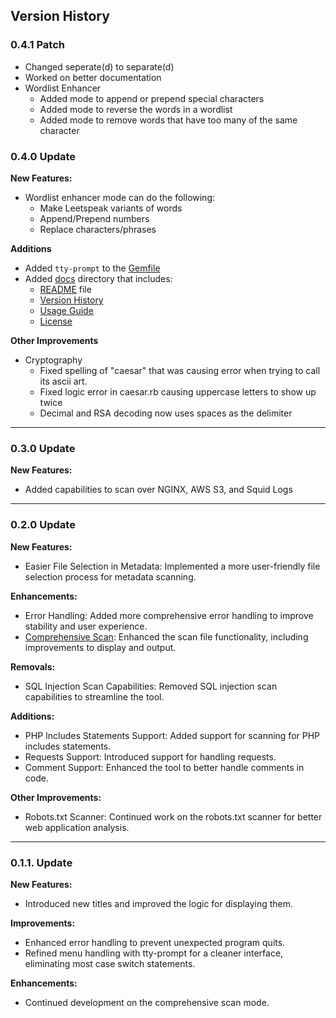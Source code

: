 ## Version History

### 0.4.1 Patch

- Changed seperate(d) to separate(d)
- Worked on better documentation
- Wordlist Enhancer
  - Added mode to append or prepend special characters
  - Added mode to reverse the words in a wordlist
  - Added mode to remove words that have too many of the same character

### 0.4.0 Update

**New Features:**
- Wordlist enhancer mode can do the following:
  - Make Leetspeak variants of words
  - Append/Prepend numbers
  - Replace characters/phrases

**Additions**
- Added ` tty-prompt ` to the [Gemfile](../Gemfile)
- Added [docs](../docs/) directory that includes:
  - [README](/docs/README.md) file
  - [Version History](/docs/CHANGELOG.md)
  - [Usage Guide](/docs/USAGE.md)
  - [License](/docs/LICENSE)

**Other Improvements**
- Cryptography
  - Fixed spelling of "caesar" that was causing error when trying to call its ascii art.
  - Fixed logic error in caesar.rb causing uppercase letters to show up twice
  - Decimal and RSA decoding now uses spaces as the delimiter

---
### 0.3.0 Update

**New Features:**
- Added capabilities to scan over NGINX, AWS S3, and Squid Logs

---
### 0.2.0 Update

**New Features:**
- Easier File Selection in Metadata: Implemented a more user-friendly file selection process for metadata scanning.

**Enhancements:**
- Error Handling: Added more comprehensive error handling to improve stability and user experience.
- [Comprehensive Scan](/lib/web_application_exploitation/comprehensive_scan/): Enhanced the scan file functionality, including improvements to display and output.

**Removals:**
- SQL Injection Scan Capabilities: Removed SQL injection scan capabilities to streamline the tool.

**Additions:**
- PHP Includes Statements Support: Added support for scanning for PHP includes statements.
- Requests Support: Introduced support for handling requests.
- Comment Support: Enhanced the tool to better handle comments in code.

**Other Improvements:**
- Robots.txt Scanner: Continued work on the robots.txt scanner for better web application analysis.

---
### 0.1.1. Update

**New Features:**
- Introduced new titles and improved the logic for displaying them.

**Improvements:**
- Enhanced error handling to prevent unexpected program quits.
- Refined menu handling with tty-prompt for a cleaner interface, eliminating most case switch statements.

**Enhancements:**
- Continued development on the comprehensive scan mode.
